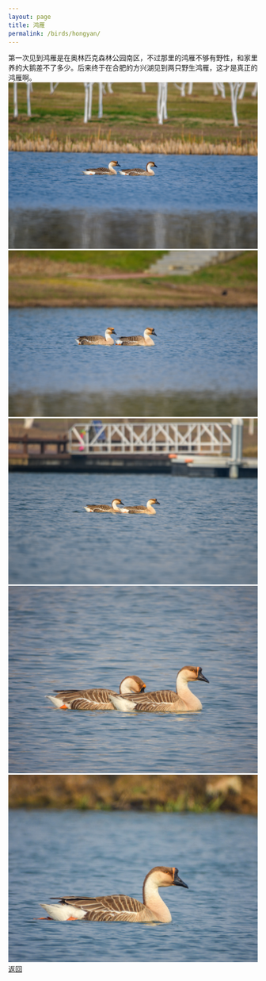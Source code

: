 ```yaml
---
layout: page
title: 鸿雁
permalink: /birds/hongyan/
---
```

第一次见到鸿雁是在奥林匹克森林公园南区，不过那里的鸿雁不够有野性，和家里养的大鹅差不了多少。后来终于在合肥的方兴湖见到两只野生鸿雁，这才是真正的鸿雁啊。
![](../picture/鸿雁/DSC_2913.jpg)
![](../picture/鸿雁/DSC_2927.jpg)
![](../picture/鸿雁/DSC_2945.jpg)
![](../picture/鸿雁/DSCN6981.jpg)
![](../picture/鸿雁/DSCN6994.jpg)
[返回](../../)
